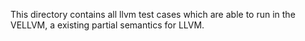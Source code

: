 This directory contains all llvm test cases which are able to run in the VELLVM, a existing partial semantics for LLVM.

